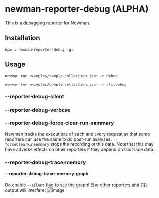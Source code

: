 # newman-reporter-debug (ALPHA)
This is a debugging reporter for Newman.

## Installation

```term
npm i newman-reporter-debug -g;
```

## Usage

```term
newman run examples/sample-collection.json -r debug
```

```term
newman run examples/sample-collection.json -r cli,debug
```

### --reporter-debug-silent
### --reporter-debug-verbose

### --reporter-debug-force-clear-run-summary
Newman tracks the executions of each and every request so that some reporters can use the same to do
post-run analyses. `--forceClearRunSummary` stops the recording of this data. Note that this may 
have adverse effects on other reporters if they depend on this trace data.

### --reporter-debug-trace-memory

#### --reporter-debug-trace-memory-graph
Do enable `--silent` flag to see the graph! Else other reporters and CLI output will interfere!
![image](https://user-images.githubusercontent.com/232373/127682418-2a1e8930-0e1e-494b-8290-ac45dea154ff.png)
